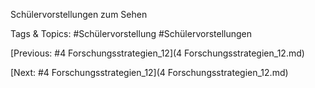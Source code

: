  
Schülervorstellungen zum Sehen  

   Tags & Topics:
   #Schülervorstellung
   #Schülervorstellungen

[Previous: #4 Forschungsstrategien_12](4 Forschungsstrategien_12.md)

[Next: #4 Forschungsstrategien_12](4 Forschungsstrategien_12.md)